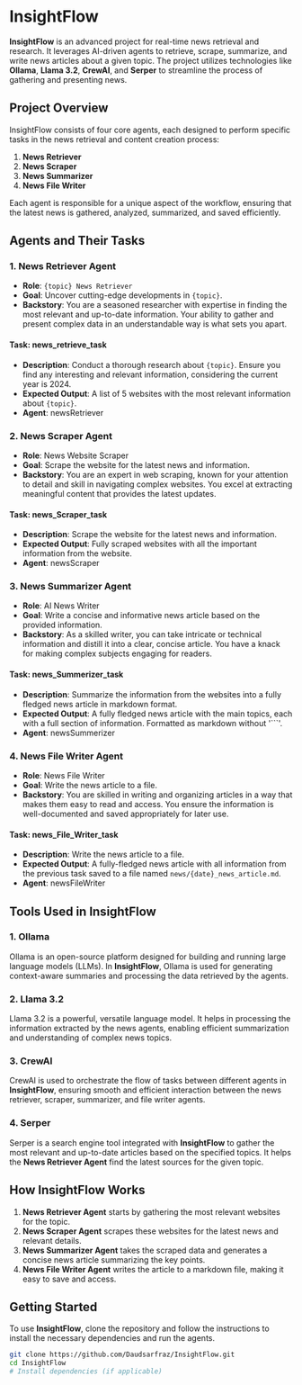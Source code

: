 # InsightFlow

**InsightFlow** is an advanced project for real-time news retrieval and research. It leverages AI-driven agents to retrieve, scrape, summarize, and write news articles about a given topic. The project utilizes technologies like **Ollama**, **Llama 3.2**, **CrewAI**, and **Serper** to streamline the process of gathering and presenting news.

## Project Overview

InsightFlow consists of four core agents, each designed to perform specific tasks in the news retrieval and content creation process:

1. **News Retriever**
2. **News Scraper**
3. **News Summarizer**
4. **News File Writer**

Each agent is responsible for a unique aspect of the workflow, ensuring that the latest news is gathered, analyzed, summarized, and saved efficiently.

## Agents and Their Tasks

### **1. News Retriever Agent**

- **Role**: `{topic} News Retriever`
- **Goal**: Uncover cutting-edge developments in `{topic}`.
- **Backstory**: You are a seasoned researcher with expertise in finding the most relevant and up-to-date information. Your ability to gather and present complex data in an understandable way is what sets you apart.

#### **Task: news_retrieve_task**
- **Description**: Conduct a thorough research about `{topic}`. Ensure you find any interesting and relevant information, considering the current year is 2024.
- **Expected Output**: A list of 5 websites with the most relevant information about `{topic}`.
- **Agent**: newsRetriever

### **2. News Scraper Agent**

- **Role**: News Website Scraper
- **Goal**: Scrape the website for the latest news and information.
- **Backstory**: You are an expert in web scraping, known for your attention to detail and skill in navigating complex websites. You excel at extracting meaningful content that provides the latest updates.

#### **Task: news_Scraper_task**
- **Description**: Scrape the website for the latest news and information.
- **Expected Output**: Fully scraped websites with all the important information from the website.
- **Agent**: newsScraper

### **3. News Summarizer Agent**

- **Role**: AI News Writer
- **Goal**: Write a concise and informative news article based on the provided information.
- **Backstory**: As a skilled writer, you can take intricate or technical information and distill it into a clear, concise article. You have a knack for making complex subjects engaging for readers.

#### **Task: news_Summerizer_task**
- **Description**: Summarize the information from the websites into a fully fledged news article in markdown format.
- **Expected Output**: A fully fledged news article with the main topics, each with a full section of information. Formatted as markdown without '```'.
- **Agent**: newsSummerizer

### **4. News File Writer Agent**

- **Role**: News File Writer
- **Goal**: Write the news article to a file.
- **Backstory**: You are skilled in writing and organizing articles in a way that makes them easy to read and access. You ensure the information is well-documented and saved appropriately for later use.

#### **Task: news_File_Writer_task**
- **Description**: Write the news article to a file.
- **Expected Output**: A fully-fledged news article with all information from the previous task saved to a file named `news/{date}_news_article.md`.
- **Agent**: newsFileWriter

## Tools Used in InsightFlow

### **1. Ollama**
Ollama is an open-source platform designed for building and running large language models (LLMs). In **InsightFlow**, Ollama is used for generating context-aware summaries and processing the data retrieved by the agents.

### **2. Llama 3.2**
Llama 3.2 is a powerful, versatile language model. It helps in processing the information extracted by the news agents, enabling efficient summarization and understanding of complex news topics.

### **3. CrewAI**
CrewAI is used to orchestrate the flow of tasks between different agents in **InsightFlow**, ensuring smooth and efficient interaction between the news retriever, scraper, summarizer, and file writer agents.

### **4. Serper**
Serper is a search engine tool integrated with **InsightFlow** to gather the most relevant and up-to-date articles based on the specified topics. It helps the **News Retriever Agent** find the latest sources for the given topic.

## How InsightFlow Works

1. **News Retriever Agent** starts by gathering the most relevant websites for the topic.
2. **News Scraper Agent** scrapes these websites for the latest news and relevant details.
3. **News Summarizer Agent** takes the scraped data and generates a concise news article summarizing the key points.
4. **News File Writer Agent** writes the article to a markdown file, making it easy to save and access.

## Getting Started

To use **InsightFlow**, clone the repository and follow the instructions to install the necessary dependencies and run the agents.

```bash
git clone https://github.com/Daudsarfraz/InsightFlow.git
cd InsightFlow
# Install dependencies (if applicable)
